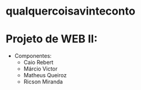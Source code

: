 # qualquercoisavinteconto

# Projeto de WEB II:

- Componentes:
  - Caio Rebert
  - Márcio Victor
  - Matheus Queiroz
  - Ricson Miranda
